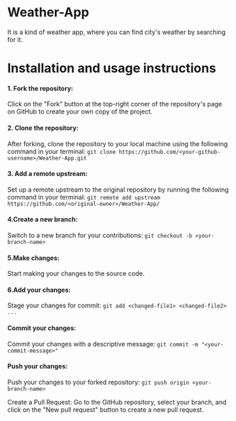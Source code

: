 # Weather-App
It is a kind of weather app, where you can find city's weather by searching for it.

# Installation and usage instructions
#### 1. Fork the repository: 
Click on the "Fork" button at the top-right corner of the repository's page on GitHub to create your own copy of the project.

#### 2. Clone the repository: 
After forking, clone the repository to your local machine using the following command in your terminal:
`git clone https://github.com/<your-github-username>/Weather-App.git`

#### 3. Add a remote upstream: 
Set up a remote upstream to the original repository by running the following command in your terminal:
`git remote add upstream https://github.com/<original-owner>/Weather-App/`

#### 4.Create a new branch: 
Switch to a new branch for your contributions:
`git checkout -b <your-branch-name>`

#### 5.Make changes: 
Start making your changes to the source code.

#### 6.Add your changes:
Stage your changes for commit:
`git add <changed-file1> <changed-file2> ...`

#### Commit your changes: 
Commit your changes with a descriptive message:
`git commit -m "<your-commit-message>"`

#### Push your changes:
Push your changes to your forked repository:
`git push origin <your-branch-name>`

Create a Pull Request: Go to the GitHub repository, select your branch, and click on the "New pull request" button to create a new pull request.


